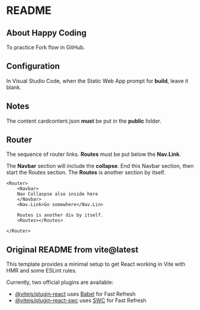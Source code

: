 # README

## About Happy Coding

To practice Fork flow in GitHub.

## Configuration

In Visual Studio Code, when the Static Web App prompt for **build**, leave it blank.

## Notes

The content cardcontent.json **must** be put in the **public** folder.

## Router

The sequence of router links. **Routes** must be put below the **Nav.Link**.

The **Navbar** section will include the **collapse**. End this Navbar section, then start the Routes section. The **Routes** is another section by itself.

```
<Router>
    <Navbar>
    Nav Collaspse also inside here
    </Navbar>
    <Nav.Link>Go somewhere</Nav.Lin>
    
    Routes is another div by itself.
    <Routes></Routes>
    
</Router>

```


## Original README from vite@latest

This template provides a minimal setup to get React working in Vite with HMR and some ESLint rules.

Currently, two official plugins are available:

- [@vitejs/plugin-react](https://github.com/vitejs/vite-plugin-react/blob/main/packages/plugin-react/README.md) uses [Babel](https://babeljs.io/) for Fast Refresh
- [@vitejs/plugin-react-swc](https://github.com/vitejs/vite-plugin-react-swc) uses [SWC](https://swc.rs/) for Fast Refresh
